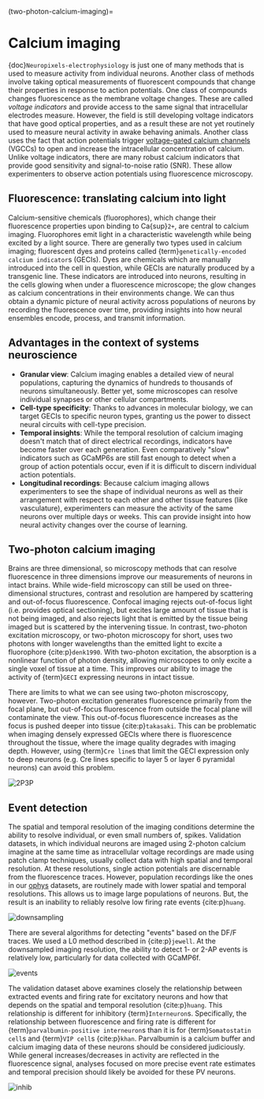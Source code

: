(two-photon-calcium-imaging)=
# Calcium imaging

{doc}`Neuropixels-electrophysiology` is just one of many methods that is used to
measure activity from individual neurons. Another class of methods involve
taking optical measurements of fluorescent compounds that change their
properties in response to action potentials. One class of compounds changes
fluorescence as the membrane voltage changes. These are called  _voltage indicators_
and provide access to the same signal that intracellular electrodes measure. However,
the field is still developing voltage indicators that have good optical properties,
and as a result these are not yet routinely used to measure neural activity in awake
behaving animals. Another class uses the fact that action potentials trigger [voltage-gated calcium
channels](https://en.wikipedia.org/wiki/Voltage-gated_calcium_channel) (VGCCs)
to open and increase the intracellular concentration of calcium. Unlike voltage
indicators, there are many robust calcium indicators that provide good
sensitivity and signal-to-noise ratio (SNR). These allow experimenters to observe
action potentials using fluorescence microscopy.

## Fluorescence: translating calcium into light

Calcium-sensitive chemicals (fluorophores), which change their fluorescence properties upon binding to 
Ca{sup}`2+`, are central to calcium imaging. Fluorophores emit light in a characteristic wavelength
while being excited by a light source. There are generally two types used in calcium imaging; fluorescent dyes
and proteins called {term}`genetically-encoded calcium indicator`s (GECIs). Dyes are chemicals which are
manually introduced into the cell in question, while GECIs are naturally produced by a transgenic line.
These indicators are introduced into neurons, resulting in the cells glowing when under 
a fluorescence microscope; the glow changes as calcium concentrations in their environments change.
We can thus obtain a dynamic picture of neural activity across populations of neurons
by recording the fluorescence over time, providing insights into how
neural ensembles encode, process, and transmit information.

## Advantages in the context of systems neuroscience

- **Granular view**: Calcium imaging enables a detailed view of neural
  populations, capturing the dynamics of hundreds to thousands of neurons
  simultaneously. Better yet, some microscopes can resolve individual synapses
  or other cellular compartments.
- **Cell-type specificity**: Thanks to advances in molecular biology, we can
  target GECIs to specific neuron types, granting us the power to dissect neural
  circuits with cell-type precision.
- **Temporal insights**: While the temporal resolution of calcium imaging
  doesn't match that of direct electrical recordings, indicators have become
  faster over each generation. Even comparatively "slow" indicators such as
  GCaMP6s are still fast enough to detect when a group of action potentials
  occur, even if it is difficult to discern individual action potentials.
- **Longitudinal recordings**: Because calcium imaging allows experimenters to see the shape of individual
  neurons as well as their arrangement with respect to each other and other tissue features
  (like vasculature), experimenters can measure the activity of the same neurons
  over multiple days or weeks. This can provide insight into how neural activity changes over the course of learning.

## Two-photon calcium imaging

Brains are three dimensional, so microscopy methods that can resolve
fluorescence in three dimensions improve our measurements of neurons in intact
brains. While wide-field microscopy can still be used on three-dimensional
structures, contrast and resolution are hampered by scattering and out-of-focus
fluorescence. Confocal imaging rejects out-of-focus light (i.e. provides optical
sectioning), but excites large amount of tissue that is not being imaged, and
also rejects light that is emitted by the tissue being imaged but is scattered by the
intervening tissue. In contrast, two-photon excitation microscopy, or two-photon microscopy
for short, uses two photons with longer wavelengths than the emitted light to
excite a fluorophore {cite:p}`denk1990`. With two-photon excitation, the
absorption is a nonlinear function of photon density, allowing microscopes to
only excite a single voxel of tissue at a time. This improves our ability to
image the activity of {term}`GECI` expressing neurons in intact tissue.

There are limits to what we can see using two-photon miscroscopy, however. Two-photon excitation generates fluorescence primarily from the focal plane, but out-of-focus fluorescence from outside the focal plane will contaminate the view. This out-of-focus fluorescence increases as the focus is pushed deeper into tissue {cite:p}`takasaki`. This can be problematic when imaging densely expressed GECIs where there is fluorescence throughout the tissue, where the image quality degrades with imaging depth. However, using {term}`Cre line`s that limit the GECI expression only to deep neurons (e.g. Cre lines specific to layer 5 or layer 6 pyramidal neurons) can avoid this problem.

![2P3P](/resources/2P3P.jpg)

## Event detection

The spatial and temporal resolution of the imaging conditions determine the ability to resolve individual, or even small numbers of, spikes. Validation datasets, in which individual neurons are imaged using 2-photon calcium imagine at the same time as intracellular voltage recordings are made using patch clamp techniques, usually collect data with high spatial and temporal resolution. At these resolutions, single action potentials are discernable from the fluorescence traces. However, population recordings like the ones in our [ophys](ophys-background) datasets, are routinely made with lower spatial and temporal resolutions. This allows us to image large populations of neurons. But, the result is an inability to reliably resolve low firing rate events {cite:p}`huang`.

![downsampling](/resources/Huang_downsampling.png)

There are several algorithms for detecting "events" based on the DF/F traces. We used a L0 method described in {cite:p}`jewell`. At the downsampled imaging resolution, the ability to detect 1- or 2-AP events is relatively low, particularly for data collected with GCaMP6f.

![events](/resources/Huang_eventprobability.png)

The validation dataset above examines closely the relationship between extracted events and firing rate for excitatory neurons and how that depends on the spatial and temporal resolution {cite:p}`huang`. This relationship is different for inhibitory {term}`Interneuron`s. Specifically, the relationship between fluorescence and firing rate is different for {term}`parvalbumin-positive interneuron`s than it is for {term}`Somatostatin cell`s and {term}`VIP cell`s {cite:p}`khan`. Parvalbumin is a calcium buffer and calcium imaging data of these neurons should be considered judiciously. While general increases/decreases in activity are reflected in the fluorescence signal, analyses focused on more precise event rate estimates and temporal precision should likely be avoided for these PV neurons.

![inhib](/resources/Khan_2018_inhib_fig.png)
